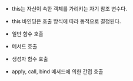 - this는 자신이 속한 객체를 가리키는 자기 참조 변수다.

- this 바인딩은 호출 방식에 따라 동적으로 결정된다.

- 일반 함수 호출
- 메서드 호출
- 생성자 함수 호출
- apply, call, bind 메서드에 의한 간접 호출
